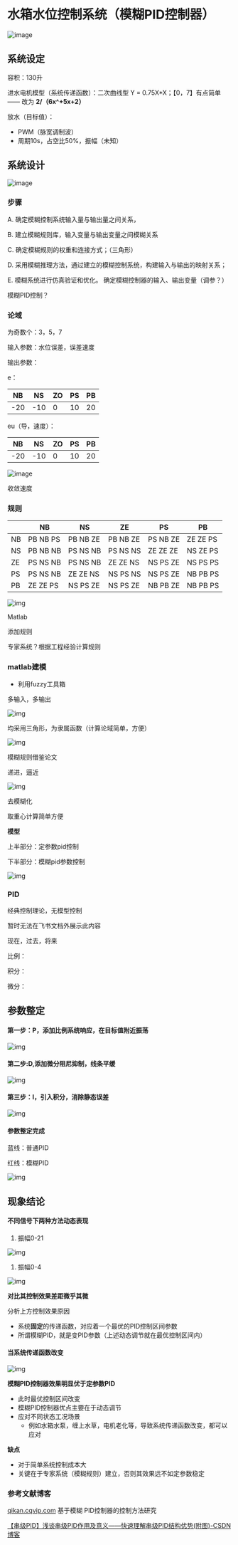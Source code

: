 # 水箱水位控制系统（模糊PID控制器）

![image](https://github.com/rein-wxy/_fuzzy_control/blob/main/photo/001.jpg)

## 系统设定

容积：130升

进水电机模型（系统传递函数）：二次曲线型 Y = 0.75X*X；【0，7】有点简单 ——  改为 **2/（6x^+5x+2）**

放水（目标值）：

- PWM（脉宽调制波）
- 周期10s，占空比50%，振幅（未知）

## 系统设计

![image](https://github.com/rein-wxy/_fuzzy_control/blob/main/photo/002.jpg)

### 步骤

A. 确定模糊控制系统输入量与输出量之间关系，

B. 建立模糊规则库，输入变量与输出变量之间模糊关系

C.  确定模糊规则的权重和连接方式；（三角形）

D.  采用模糊推理方法，通过建立的模糊控制系统，构建输入与输出的映射关系；

E. 模糊系统进行仿真验证和优化。 确定模糊控制器的输入、输出变量（调参？）

模糊PID控制？

### 论域

为奇数个：3，5，7

输入参数：水位误差，误差速度

输出参数：

e：

| NB   | NS   | ZO   | PS   | PB   |
| ---- | ---- | ---- | ---- | ---- |
| -20  | -10  | 0    | 10   | 20   |

eu（导，速度）：

| NB   | NS   | ZO   | PS   | PB   |
| ---- | ---- | ---- | ---- | ---- |
| -20  | -10  | 0    | 10   | 20   |

![image](https://github.com/rein-wxy/_fuzzy_control/blob/main/photo/t01.png)

收敛速度

### 规则

|      | NB       | NS       | ZE       | PS       | PB       |
| ---- | -------- | -------- | -------- | -------- | -------- |
| NB   | PB NB PS | PB NB ZE | PB NB ZE | PS NB ZE | ZE ZE PS |
| NS   | PB NB NB | PS NS NB | PS NS NS | ZE ZE ZE | NS ZE PS |
| ZE   | PS NS NB | PS NS NB | ZE ZE NS | NS PS ZE | NS PS PS |
| PS   | PS NS NB | ZE ZE NS | NS PS NS | NS PS ZE | NB PB PS |
| PB   | ZE ZE PS | NS PS ZE | NS PS ZE | NB PB ZE | NB PB PS |

![img](https://github.com/rein-wxy/_fuzzy_control/blob/main/photo/t02.PNG)

Matlab

添加规则

专家系统？根据工程经验计算规则

### matlab建模

- 利用fuzzy工具箱

多输入，多输出

![img](https://github.com/rein-wxy/_fuzzy_control/blob/main/photo/004.png)

均采用三角形，为隶属函数（计算论域简单，方便）

![img](https://github.com/rein-wxy/_fuzzy_control/blob/main/photo/005.png)

模糊规则借鉴论文

递进，逼近

![img](https://github.com/rein-wxy/_fuzzy_control/blob/main/photo/007.png)

去模糊化

取重心计算简单方便

**模型**

上半部分：定参数pid控制

下半部分：模糊pid参数控制

![img](https://github.com/rein-wxy/_fuzzy_control/blob/main/photo/009.png)

### PID

经典控制理论，无模型控制

暂时无法在飞书文档外展示此内容

现在，过去，将来

比例：

积分：

微分：

## 参数整定

#### 第一步：P，添加比例系统响应，在目标值附近振荡

![img](https://github.com/rein-wxy/_fuzzy_control/blob/main/photo/pid01.png)

#### 第二步:D,添加微分阻尼抑制，线条平缓

![img](https://github.com/rein-wxy/_fuzzy_control/blob/main/photo/pid02.png)

#### 第三步：I，引入积分，消除静态误差

![img](https://github.com/rein-wxy/_fuzzy_control/blob/main/photo/pid03.png)

#### 参数整定完成

蓝线：普通PID

红线：模糊PID

![img](https://github.com/rein-wxy/_fuzzy_control/blob/main/photo/pid04.png)

## 现象结论

#### 不同信号下两种方法动态表现

1. 振幅0-21

![img](https://github.com/rein-wxy/_fuzzy_control/blob/main/photo/014.jpg)

1. 振幅0-4                                                           

![img](https://github.com/rein-wxy/_fuzzy_control/blob/main/photo/015.jpg)

**对比其控制效果差距微乎其微**

分析上方控制效果原因

- 系统**固定**的传递函数，对应着一个最优的PID控制区间参数
- 所谓模糊PID，就是变PID参数（上述动态调节就在最优控制区间内）

#### 当系统传递函数改变


![img](https://github.com/rein-wxy/_fuzzy_control/blob/main/photo/016.jpg)

**模糊****PID****控制器效果明显优于定参数PID**

- 此时最优控制区间改变
- 模糊PID控制器优点主要在于动态调节
- 应对不同状态工况场景
  - 例如水箱水泵，缠上水草，电机老化等，导致系统传递函数改变，都可以应对

**缺点**

- 对于简单系统控制成本大
- 关键在于专家系统（模糊规则）建立，否则其效果远不如定参数稳定

### 参考文献博客

[qikan.cqvip.com](http://qikan.cqvip.com/Qikan/Article/ReadIndex?id=36433026&info=mywmuqlZyS8pO4iq%2f44Qm0JNKqg51pkP%2fDY6T3ksLLg%3d) 基于模糊 PID控制器的控制方法研究

[【串级PID】浅谈串级PID作用及意义——快速理解串级PID结构优势(附图)-CSDN博客](https://blog.csdn.net/ReadAir/article/details/103030418?ops_request_misc=%7B%22request%5Fid%22%3A%22171920938716800186598539%22%2C%22scm%22%3A%2220140713.130102334.pc%5Fall.%22%7D&request_id=171920938716800186598539&biz_id=0&utm_medium=distribute.pc_search_result.none-task-blog-2~all~first_rank_ecpm_v1~rank_v31_ecpm-2-103030418-null-null.142^v100^pc_search_result_base7&utm_term=串级pid优势&spm=1018.2226.3001.4187)
